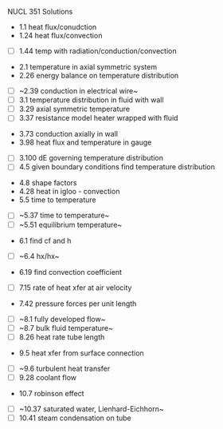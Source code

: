 NUCL 351 Solutions

- 1.1 heat flux/conudction
- 1.24 heat flux/convection
- [ ] 1.44 temp with radiation/conduction/convection
- 2.1 temperature in axial symmetric system
- 2.26 energy balance on temperature distribution
- [ ] ~2.39 conduction in electrical wire~
- [ ] 3.1 temperature distribution in fluid with wall
- [ ] 3.29 axial symmetric temperature
- [ ] 3.37 resistance model heater wrapped with fluid
- 3.73 conduction axially in wall
- 3.98 heat flux and temperature in gauge
- [ ] 3.100 dE governing temperature distribution
- [ ] 4.5 given boundary conditions find temperature distribution
- 4.8 shape factors
- 4.28 heat in igloo - convection
- 5.5 time to temperature
- [ ] ~5.37 time to temperature~
- [ ] ~5.51 equilibrium temperature~
- 6.1 find cf and h
- [ ] ~6.4 hx/hx~
- 6.19 find convection coefficient
- [ ] 7.15 rate of heat xfer at air velocity
- 7.42 pressure forces per unit length
- [ ] ~8.1 fully developed flow~
- [ ] ~8.7 bulk fluid temperature~
- [ ] 8.26 heat rate tube length
- 9.5 heat xfer from surface connection
- [ ] ~9.6 turbulent heat transfer
- [ ] 9.28 coolant flow
- 10.7 robinson effect
- [ ] ~10.37 saturated water, Lienhard-Eichhorn~
- [ ] 10.41 steam condensation on tube